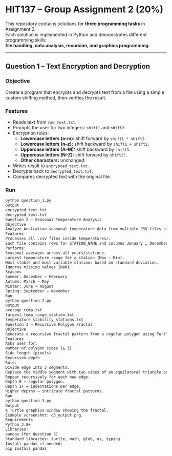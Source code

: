 # HIT137 – Group Assignment 2 (20%)

This repository contains solutions for **three programming tasks** in Assignment 2.  
Each solution is implemented in Python and demonstrates different programming skills:  
**file handling, data analysis, recursion, and graphics programming.**

---

## Question 1 – Text Encryption and Decryption

### Objective
Create a program that encrypts and decrypts text from a file using a simple custom shifting method, then verifies the result.

### Features
- Reads text from `raw_text.txt`.
- Prompts the user for two integers: `shift1` and `shift2`.
- Encryption rules:
  - **Lowercase letters (a–m):** shift forward by `shift1 * shift2`.
  - **Lowercase letters (n–z):** shift backward by `shift1 + shift2`.
  - **Uppercase letters (A–M):** shift backward by `shift1`.
  - **Uppercase letters (N–Z):** shift forward by `shift2²`.
  - **Other characters:** unchanged.
- Writes result to `encrypted_text.txt`.
- Decrypts back to `decrypted_text.txt`.
- Compares decrypted text with the original file.

### Run
```bash
python question_1.py
Output
encrypted_text.txt
decrypted_text.txt
Question 2 – Seasonal Temperature Analysis
Objective
Analyze Australian seasonal temperature data from multiple CSV files stored in a temperatures/ folder.
Features
Processes all .csv files inside temperatures/.
Each file contains rows for STATION_NAME and columns January … December.
Performs:
Seasonal averages across all years/stations.
Largest temperature range for a station (Max – Min).
Most stable and most variable stations based on standard deviation.
Ignores missing values (NaN).
Seasons
Summer: December – February
Autumn: March – May
Winter: June – August
Spring: September – November
Run
python question_2.py
Output
average_temp.txt
largest_temp_range_station.txt
temperature_stability_stations.txt
Question 3 – Recursive Polygon Fractal
Objective
Generate a recursive fractal pattern from a regular polygon using Turtle graphics.
Features
Asks user for:
Number of polygon sides (≥ 3)
Side length (pixels)
Recursion depth
Rule:
Divide edge into 3 segments.
Replace the middle segment with two sides of an equilateral triangle pointing inward.
Repeat recursively for each new edge.
Depth 0 → regular polygon.
Depth 1+ → indentations per edge.
Higher depths → intricate fractal patterns.
Run
python question_3.py
Output
A Turtle graphics window showing the fractal.
Example screenshot: q3_output.png.
Requirements
Python 3.8+
Libraries:
pandas (for Question 2)
Standard libraries: turtle, math, glob, os, typing
Install pandas if needed:
pip install pandas
